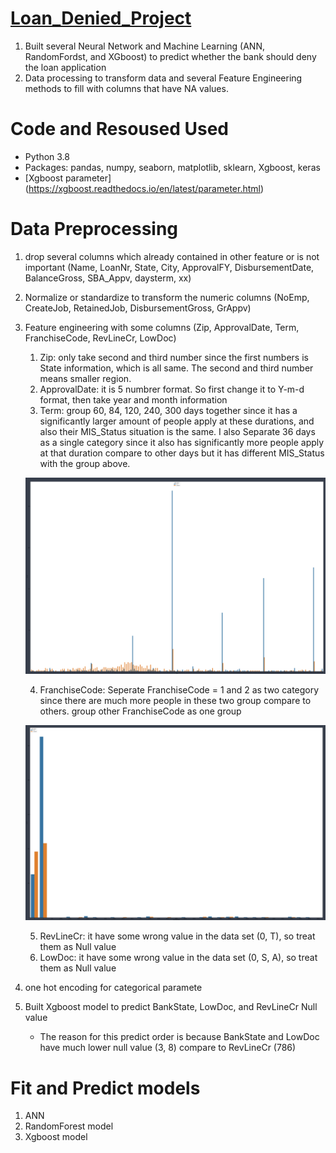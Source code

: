 # [Loan_Denied_Project](https://github.com/FrankDTS/Loan_Denied_Project/blob/main/Loan_Denied_Project.ipynb)
  1. Built several Neural Network and Machine Learning (ANN, RandomFordst, and XGboost) to predict whether the bank should deny the loan application
  2. Data processing to transform data and several Feature Engineering methods to fill with columns that have NA values.

# Code and Resoused Used
  * Python 3.8
  * Packages: pandas, numpy, seaborn, matplotlib, sklearn, Xgboost, keras
  * [Xgboost parameter] (https://xgboost.readthedocs.io/en/latest/parameter.html)
  

# Data Preprocessing
  1. drop several columns which already contained in other feature or is not important (Name, LoanNr, State, City, ApprovalFY, DisbursementDate, BalanceGross, SBA_Appv, daysterm, xx)
  2. Normalize or standardize to transform the numeric columns (NoEmp, CreateJob, RetainedJob, DisbursementGross, GrAppv)
  3. Feature engineering with some columns (Zip, ApprovalDate, Term, FranchiseCode, RevLineCr, LowDoc)
     1. Zip: only take second and third number since the first numbers is State information, which is all same. The second and third number means smaller region.
     2. ApprovalDate: it is 5 numbrer format. So first change it to Y-m-d format, then take year and month information
     3. Term: group 60, 84, 120, 240, 300 days together since it has a significantly larger amount of people apply at these durations, and also their MIS_Status situation is the same. I also Separate 36 days as a single category since it also has significantly more people apply at that duration compare to other days but it has different MIS_Status with the group above.
     
     ![](/images/Days.png)
     
     4. FranchiseCode: Seperate FranchiseCode = 1 and 2 as two category since there are much more people in these two group compare to others. group other FranchiseCode as one group
     
     ![](/images/FranchiseCode.png)
     
     5. RevLineCr: it have some wrong value in the data set (0, T), so treat them as Null value
     6. LowDoc: it have some wrong value in the data set (0, S, A), so treat them as Null value

  4. one hot encoding for categorical paramete
  5. Built Xgboost model to predict BankState, LowDoc, and RevLineCr Null value
     * The reason for this predict order is because BankState and LowDoc have much lower null value (3, 8) compare to RevLineCr (786)



# Fit and Predict models
  1. ANN
  2. RandomForest model
  3. Xgboost model
